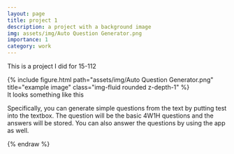 ```yaml
---
layout: page
title: project 1
description: a project with a background image
img: assets/img/Auto Question Generator.png
importance: 1
category: work
---
```


This is a project I did for 15-112


<div class="row">
    <div class="col-sm mt-3 mt-md-0">
        {% include figure.html path="assets/img/Auto Question Generator.png" title="example image" class="img-fluid rounded z-depth-1" %}
    </div>
</div>
<div class="caption">
    It looks something like this
</div>

Specifically, you can generate simple questions from the text by putting test into the textbox. The question will be the basic 4W1H questions and the answers will be stored. You can also answer the questions by using the app as well.

{% endraw %}
